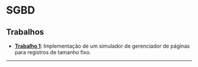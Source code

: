 # **SGBD**

## **Trabalhos**

- [**Trabalho 1**](./trabalho_1/docs/README.md): Implementação de um simulador de gerenciador de páginas para registros de tamanho fixo.

---
